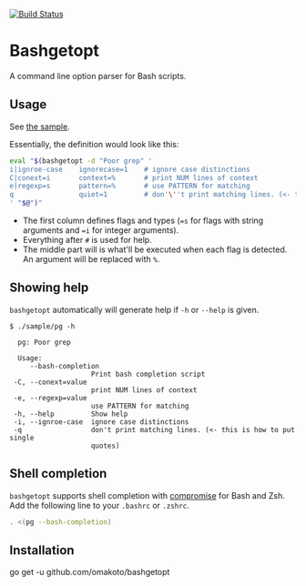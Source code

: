 [![Build Status](https://travis-ci.org/omakoto/bashgetopt.svg?branch=master)](https://travis-ci.org/omakoto/bashgetopt)
# Bashgetopt

A command line option parser for Bash scripts. 

## Usage

See [the sample](sample/pg).

Essentially, the definition would look like this:
```bash
eval "$(bashgetopt -d "Poor grep" '
i|ignroe-case    ignorecase=1    # ignore case distinctions
C|conext=i       context=%       # print NUM lines of context
e|regexp=s       pattern=%       # use PATTERN for matching
q                quiet=1         # don'\''t print matching lines. (<- this is how to put single quotes)
' "$@")"
```
 - The first column defines flags and types
    (`=s` for flags with string arguments and `=i` for integer arguments).
 - Everything after `#` is used for help.
 - The middle part will is what'll be executed when each flag is detected.
   An argument will be replaced with `%`.

## Showing help

`bashgetopt` automatically will generate help if `-h` or `--help` is given.

```bashs   
$ ./sample/pg -h

  pg: Poor grep

  Usage:
     --bash-completion
                    Print bash completion script
 -C, --conext=value
                    print NUM lines of context
 -e, --regexp=value
                    use PATTERN for matching
 -h, --help         Show help
 -i, --ignroe-case  ignore case distinctions
 -q                 don't print matching lines. (<- this is how to put single
                    quotes)
```

## Shell completion

`bashgetopt` supports shell completion with [compromise](https://github.com/omakoto/compromise)
for Bash and Zsh. Add the following line to your `.bashrc` or `.zshrc`. 

```bash
. <(pg --bash-completion)
```

## Installation

go get -u github.com/omakoto/bashgetopt

